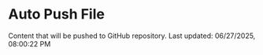# Auto Push File

Content that will be pushed to GitHub repository.
Last updated: 06/27/2025, 08:00:22 PM